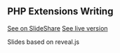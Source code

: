## PHP Extensions Writing

[See on SlideShare](#todo)
[See live version](#todo)

Slides based on reveal.js
